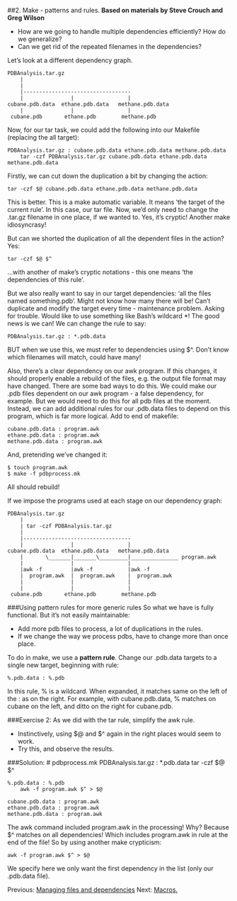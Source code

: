 ##2. Make - patterns and rules.
**Based on materials by Steve Crouch and Greg Wilson**


* How are we going to handle multiple dependencies efficiently? How do we generalize?
* Can we get rid of the repeated filenames in the dependencies?

Let’s look at a different dependency graph. 

    PDBAnalysis.tar.gz
        |
        |   
        |----------------------------------
        |               |                 |
    cubane.pdb.data  ethane.pdb.data   methane.pdb.data 
        |               |                 |
     cubane.pdb       ethane.pdb        methane.pdb


Now, for our tar task, we could add the following into our Makefile (replacing the all target):

    PDBAnalysis.tar.gz : cubane.pdb.data ethane.pdb.data methane.pdb.data
        tar -czf PDBAnalysis.tar.gz cubane.pdb.data ethane.pdb.data methane.pdb.data
Firstly, we can cut down the duplication a bit by changing the action:

    tar -czf $@ cubane.pdb.data ethane.pdb.data methane.pdb.data

This is better. This is a make automatic variable. It means ‘the target of the current rule’. In this case, our tar file. Now, we’d only need to change the .tar.gz filename in one place, if we wanted to. Yes, it’s cryptic! Another make idiosyncrasy!

But can we shorted the duplication of all the dependent files in the action? Yes:

    tar -czf $@ $^
...with another of make’s cryptic notations - this one means ‘the dependencies of this rule’.

But we also really want to say in our target dependencies: ‘all the files named something.pdb’. Might not know how many there will be! Can’t duplicate and modify the target every time - maintenance problem. Asking for trouble. Would like to use something like Bash’s wildcard *! The good news is we can! We can change the rule to say:

    PDBAnalysis.tar.gz : *.pdb.data
BUT when we use this, we must refer to dependencies using $^. Don’t know which filenames will match, could have many!

Also, there’s a clear dependency on our awk program. If this changes, it should properly enable a rebuild of the files, e.g. the output file format may have changed. There are some bad ways to do this. We could make our .pdb files dependent on our awk program - a false dependency, for example. But we would need to do this for all pdb files at the moment. Instead, we can add additional rules for our .pdb.data files to depend on this program, which is far more logical.
Add to end of makefile:

    cubane.pdb.data : program.awk
    ethane.pdb.data : program.awk
    methane.pdb.data : program.awk
And, pretending we’ve changed it:

    $ touch program.awk
    $ make -f pdbprocess.mk
All should rebuild!

If we impose the programs used at each stage on our dependency graph:

    PDBAnalysis.tar.gz
        |
        | tar -czf PDBAnalysis.tar.gz
        |   
        |----------------------------------
        |               |                 |
    cubane.pdb.data  ethane.pdb.data   methane.pdb.data 
        |       \_______|_______\_________|_______________ program.awk
        |               |                 |
        |awk -f         |awk -f           |awk -f  
        |  program.awk  |  program.awk    |  program.awk
        |               |                 |  
        |               |                 |
     cubane.pdb       ethane.pdb        methane.pdb


###Using pattern rules for more generic rules
So what we have is fully functional. But it’s not easily maintainable:
* Add more pdb files to process, a lot of duplications in the rules.
* If we change the way we process pdbs, have to change more than once place.

To do in make, we use a __pattern rule__. Change our .pdb.data targets to a single new target, beginning with rule:

    %.pdb.data : %.pdb
In this rule, % is a wildcard. When expanded, it matches same on the left of the : as on the right. For example, with cubane.pdb.data, % matches on cubane on the left, and ditto on the right for cubane.pdb.

###Exercise 2:
As we did with the tar rule, simplify the awk rule.
* Instinctively, using $@ and $^ again in the right places would seem to work.
* Try this, and observe the results.

###Solution:
    # pdbprocess.mk
    PDBAnalysis.tar.gz : *.pdb.data
        tar -czf $@ $^

    %.pdb.data : %.pdb
        awk -f program.awk $^ > $@

    cubane.pdb.data : program.awk
    ethane.pdb.data : program.awk
    methane.pdb.data : program.awk

The awk command included program.awk in the processing! Why? Because $^ matches on all dependencies! Which includes program.awk in rule at the end of the file! So by using another make crypticism:

    awk -f program.awk $^ > $@
We specify here we only want the first dependency in the list (only our .pdb.data file). 


Previous: [Managing files and dependencies](1_Basic_Make.md) Next: [Macros.](3_Macros.md)




